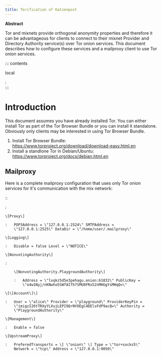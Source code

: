 ```yaml
---
title: Torification of Katzenpost
---
```


**Abstract**

Tor and mixnets provide orthogonal anonymity properties and therefore it
can be advantageous for clients to connect to their mixnet Provider and
Directory Authority service(s) over Tor onion services. This document
describes how to configure these services and a mailproxy client to use
Tor onion services.

::: contents

local

:   
:::

# Introduction

This document assumes you have already installed Tor. You can either
install Tor as part of the Tor Browser Bundle or you can install it
standalone. Obviously only clients may be interested in using Tor
Browser Bundle.

1.  Install Tor Browser Bundle:
    <https://www.torproject.org/download/download-easy.html.en>
2.  Install a standlone Tor in Debian/Ubuntu:
    <https://www.torproject.org/docs/debian.html.en>

## Mailproxy

Here is a complete mailproxy configuration that uses only Tor onion
services for it\'s communication with the mix network:

::

:   

    \[Proxy\]

    :   POP3Address = \"127.0.0.1:2524\" SMTPAddress =
        \"127.0.0.1:2525\" DataDir = \"/home/user/.mailproxy\"

    \[Logging\]

    :   Disable = false Level = \"NOTICE\"

    \[NonvotingAuthority\]

    :   

        \[NonvotingAuthority.PlaygroundAuthority\]

        :   Address = \"lxqkz5d5e3pehagu.onion:61832\" PublicKey =
            \"o4w1Nyj/nKNwho5SWfAIfh7SMU8FRx52nMHGgYsMHqQ=\"

    \[\[Account\]\]

    :   User = \"alice\" Provider = \"playground\" ProviderKeyPin =
        \"imigzI26tTRXyYLXujLEPI9QrNYOEgC4DElsFdP9acQ=\" Authority =
        \"PlaygroundAuthority\"

    \[Management\]

    :   Enable = false

    \[UpstreamProxy\]

    :   PreferedTransports = \[ \"onion\" \] Type = \"tor+socks5\"
        Network = \"tcp\" Address = \"127.0.0.1:9050\"
